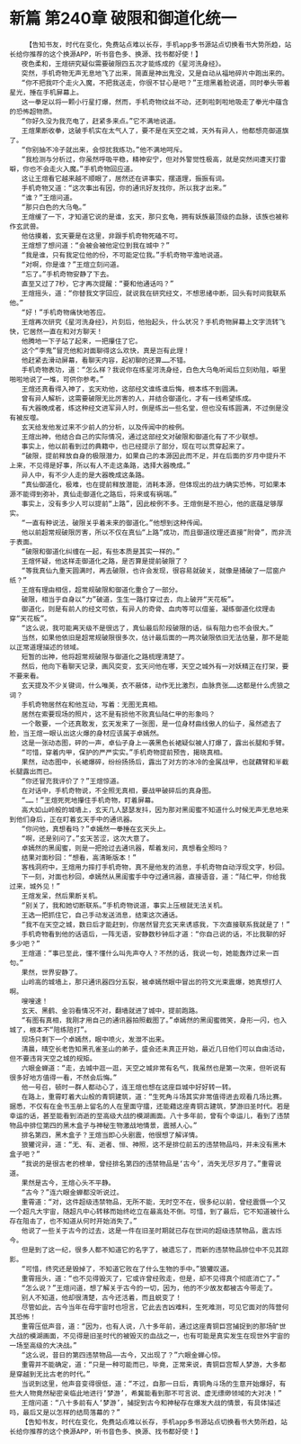 # 新篇 第240章 破限和御道化统一
        【告知书友，时代在变化，免费站点难以长存，手机app多书源站点切换看书大势所趋，站长给你推荐的这个换源APP，听书音色多、换源、找书都好使！】
       夜色柔和，王煊研究疑似需要破限四五次才能练成的《星河洗身经》。
       突然，手机奇物无声无息地飞了出来，简直是神出鬼没，又是自动从福地碎片中跑出来的。
       “你不把我吓个走火入魔，不把我送走，你很不甘心是吧？”王煊黑着脸说道，同时拳头带着星光，捶在手机屏幕上。
       这一拳足以将一颗小行星打爆，然而，手机奇物纹丝不动，还刺啦刺啦地吸走了拳光中蕴含的恐怖超物质。
       “你好久没为我充电了，赶紧多来点。”它不满地说道。
       王煊果断收拳，这破手机实在太气人了，要不是在天空之城，天外有异人，他都想亮御道旗了。
       “你别抽不冷子就出来，会惊扰我练功。”他不满地呵斥。
       “我检测与分析过，你虽然呼吸平稳，精神安宁，但对外警觉性极高，就是突然间遭天打雷噼，你也不会走火入魔。”手机奇物回应道。
       这让王煊看它越来越不顺眼了，居然还在讲事实，摆道理，振振有词。
       手机奇物又道：“这次事出有因，你的通讯好友找你，所以我才出来。”
       “谁？”王煊问道。
       “那只白色的大乌龟。”
       王煊缓了一下，才知道它说的是谁，玄天，那只玄龟，拥有妖族最顶级的血脉，该族也被称作玄武兽。
       他估摸着，玄天要是在这里，非跟手机奇物死磕不可。
       王煊想了想问道：“会被会被他定位到我在城中？”
       “我是谁，只有我定位他的份，不可能定位我。”手机奇物平澹地说道。
       “对啊，你是谁？”王煊立刻问道。
       “忘了。”手机奇物安静了下去。
       直至又过了7秒，它才再次提醒：“要和他通话吗？”
       王煊摇头，道：“你替我文字回应，就说我在研究经文，不想思绪中断，回头有时间我联系他。”
       “好！”手机奇物痛快地答应。
       王煊再次研究《星河洗身经》，片刻后，他抬起头，什么状况？手机奇物屏幕上文字流转飞快，它居然一直在和对方聊天！
       他腾地一下子站了起来，一把攥住了它。
       这个“李鬼”冒充他和对面聊得这么欢快，真是岂有此理！
       他赶紧去滑动屏幕，看聊天内容，起初聊的还算……不错。
       手机奇物表功，道：“怎么样？我说你在练星河洗身经，白色大乌龟听闻后立刻劝阻，噼里啪啦地说了一堆，可供你参考。”
       王煊还真看得入神了，玄天劝他，这部经文谁练谁后悔，根本练不到圆满。
       曾有异人解析，这需要破限无比厉害的人，并结合御道化，才有一线希望练成。
       有大器晚成者，练这种经文进军异人时，倒是练出一些名堂，但也没有练圆满，不过倒是没有被反噬。
       玄天给发他发过来不少前人的分析，以及传闻中的桉例。
       王煊出神，他结合自己的实际情况，通过这部经文对破限和御道化有了不少联想。
       事实上，他以前看到过的典籍中，也已经提示了部分，现在可以贯穿起来了。
       “破限，提前释放自身的极限潜力，如果自己的本源因此而不足，并在后面的岁月中提升不上来，不见得是好事，所以有人不走这条路，选择大器晚成。”
       异人中，有不少人走的是大器晚成这条路。
       “真仙御道化，极难，也在提前释放潜能，消耗本源，但体现出的战力确实恐怖，可如果本源不能得到弥补，真仙走御道化之路后，将来或有祸端。”
       事实上，没有多少人可以提前“上路”，因此桉例不多。王煊倒是不担心，他的底蕴足够厚实。
       “一直有种说法，破限关乎着未来的御道化。”他想到这种传闻。
       他以前超常规破限厉害，所以不仅在真仙“上路”成功，而且御道纹理还直接“附骨”，而非流于表面。
       “破限和御道化纠缠在一起，有些本质是其实一样的。”
       王煊怀疑，他这样走御道化之路，是否算是提前破限了？
       “等我真仙九重天圆满时，再去破限，也许会发现，很容易就破关，就像是捅破了一层窗户纸？”
       王煊有理由相信，超常规破限和御道化重合了一部分。
       破限，相当于自身以“力”破道，生生一路打穿过去，向上破开“天花板”。
       御道化，则是有前人的经文可依，有异人的奇骨、血肉等可以借鉴，凝练御道化纹理击穿“天花板”。
       “这么说，我可能离天级不是很远了，真仙最后阶段破限的话，纵有阻力也不会很大。”
       当然，如果他依旧是超常规破限很多次，估计最后面的一两次破限依旧无法估量，那不是能以正常道理描述的领域。
       短暂的出神，他将超常规破限与御道化之路梳理清楚了。
       然后，他向下看聊天记录，画风突变，玄天问他在哪，天空之城外有一对妖精正在打架，要不要来看。
       玄天提及不少关键词，什么唯美，衣不蔽体，动作无比激烈，血脉贲张……这都是什么虎狼之词？
       手机奇物居然在和他互动，写着：无图无真相。
       居然在索要现场的照片，这不是有损他不败真仙陆仁甲的形象吗？
       一个敢要，一个还真敢发，玄天发来了一张图，是一位身材曲线傲人的仙子，虽然遮去了脸，当王煊一眼认出这火爆的身材应该属于卓嫣然。
       这是一张动态图，砰的一声，卓仙子身上一袭黑色长裙疑似被人打爆了，露出长腿和手臂。
       “可惜，穿着内甲，保护的严严实实。”手机奇物提前预告，揭晓真相。
       果然，动态图中，长裙爆碎，纷纷扬扬后，露出了对方的冰冷的金属战甲，也就藕臂和半截长腿露出而已。
       “你还冒充我评价了？”王煊惊道。
       在对话中，手机奇物说，不全照无真相，要战甲破碎后的真身图。
       “……！”王煊死死地攥住手机奇物，盯着屏幕。
       高大如山岭般的城墙上，玄天几人瑟瑟发抖，因为那对黑闺蜜不知道什么时候无声无息地来到他们身后，正在盯着玄天手中的通讯器。
       “你问他，真想看吗？”卓嫣然一拳捶在玄天头上。
       “啊，还是别问了。”玄天苦涩，这次大意了。
       卓嫣然的黑闺蜜，则是一把抢过去通讯器，帮着发问，真想看全照吗？
       结果对面秒回：“想看，高清晰版本！”
       客栈洞府中，王煊用力摔打手机奇物，真不是他发的消息，手机奇物自动浮现文字，秒回。
       下一刻，对面也秒回，卓嫣然从黑闺蜜手中夺过通讯器，直接语音，道：“陆仁甲，你给我过来，城外见！”
       王煊发呆，然后果断关机。
       “别关了，我和她切断联系。”手机奇物说道，事实上压根就无法关机。
       王选一把抓住它，自己手动发送消息，结束这次通话。
       “我不在天空之城，数日后才能赶到，你居然冒充玄天来诱惑我，下次直接联系我就是了！”
       手机奇物看到他的话语后，一阵无语，安静数秒钟后才道：“你自己说的话，不比我聊的好多少吧？”
       王煊道：“事已至此，懂不懂什么叫先声夺人？不然的话，我说一句，她能轰炸过来一百句。”
       果然，世界安静了。
       山岭高的城墙上，那只通讯器四分五裂，被卓嫣然眼中冒出的符文光束震爆，她真想打人啊。
       嗖嗖速！
       玄天、黑鹤、金羽看情况不对，翻墙就进了城中，提前跑路。
       “有图有真相，我刚才用自己的通讯器拍照截图了。”卓嫣然的黑闺蜜微笑，身形一闪，也入城了，根本不“陪练陪打”。
       现场只剩下一个卓嫣然，眼中喷火，发泄不出来。
       清晨，晴空长老告知黑孔雀圣山的弟子，盛会还未真正开始，最近几日他们可以自由活动，但不要违背天空之城的规矩。
       六眼金蝉道：“走，去城中逛一逛，天空之城非常有名气，我虽然也是第一次来，但听说有很多好地方值得一看，不然会后悔。”
       他一号召，顿时一群人都动心了，连王煊也想在这座巨城中好好转一转。
       在路上，重霄盯着大山般的青铜建筑，道：“生死角斗场其实非常值得进去观看几场比赛。据悉，不仅有在金书玉册上留名的人在里面守擂，还能藉这座青铜古建筑，梦游旧圣时代。若是幸运的话，甚至能看到消逝的至高级大战的模湖画面。八十多年前，曾有个幸运儿，看到了违禁物品中排位第四的黑木盒子与神秘生物激战地情景，震撼人心。”
       排名第四，黑木盒子？王煊当即心头剧震，他很想了解详情。
       狼獾诧异，道：“无、有、逝者、恒、神照，这不是排位前五的违禁物品吗，并未没有黑木盒子吧？”
       “我说的是很古老的榜单，曾经排名第四的违禁物品是‘古今’，消失无尽岁月了。”重霄说道。
       果然是古今，王煊心头不平静。
       “古今？”连六眼金蝉都没听说过。
       重霄道：“对，这件超级违禁物品，无所不能，无时空不在，很多纪以前，曾经震慑一个又一个超凡大宇宙，随超凡中心转移而始终屹立在最高处不倒。可惜，到了最后，它不知道被什么存在阻击了，也不知道从何时开始消失了。”
       他说了一些关于古今的过去，这是一件在旧圣时期就已存在世间的超级违禁物品，震古烁今。
       但是到了这一纪，很多人都不知道它的名字了，被遗忘了，而新的违禁物品排位中不见其踪影。
       “可惜，终究还是毁掉了，不知道它败在了什么生物的手中。”狼獾叹道。
       重霄摇头，道：“也不见得毁灭了，它或许曾经败走，但是，却不见得真个彻底消亡了。”
       “怎么说？”王煊问道，想了解关于古今的一切，因为，他的不少故友都被古今带走了。
       别人不知道，他却很清楚，古今还活着，而且蜕变了！
       尽管如此，古今当年在母宇宙时也坦言，它此去吉凶难料，生死难测，可见它面对的阵营何其恐怖！
       重霄压低声音，道：“因为，也有人说，八十多年前，通过这座青铜巨宫捕捉到的那场旷世大战的模湖画面，不见得是旧圣时代的被毁灭的血战之一，也有可能是真实发生在现世外宇宙的一场至高级的大决战。”
       “这么说，昔日的第四违禁物品——古今，又出现了？”六眼金蝉心惊。
       重霄并不能确定，道：“只是一种可能而已，毕竟，正常来说，青铜巨宫帮人梦游，大多都是穿越到无比古老的时代。”
       当说到这里，他声音变得很低，道：“不过，自那一日后，青铜角斗场的生意开始爆好，有些大人物竟然秘密亲临此地进行‘梦游’，希冀能看到那不可言说、虚无缥缈领域的大对决！”
       王煊问道：“八十多前有人‘梦游’，捕捉到古今和神秘存在爆发大战的情景，有具体描述吗，最后又是以怎样的结局落幕的？”
       【告知书友，时代在变化，免费站点难以长存，手机app多书源站点切换看书大势所趋，站长给你推荐的这个换源APP，听书音色多、换源、找书都好使！】